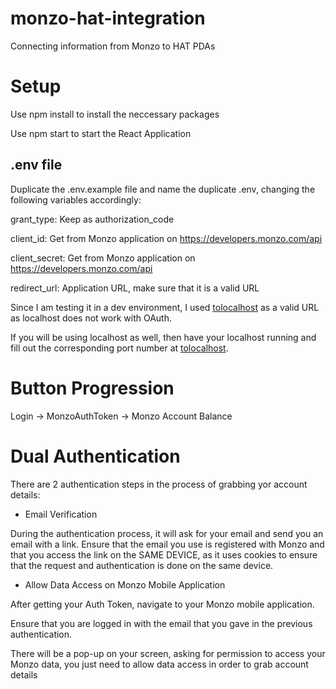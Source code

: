 # monzo-hat-integration
Connecting information from Monzo to HAT PDAs

# Setup

Use npm install to install the neccessary packages

Use npm start to start the React Application

## .env file
Duplicate the .env.example file and name the duplicate .env, changing the following variables accordingly:

grant_type: Keep as authorization_code

client_id: Get from Monzo application on https://developers.monzo.com/api

client_secret: Get from Monzo application on https://developers.monzo.com/api

redirect_url: Application URL, make sure that it is a valid URL

Since I am testing it in a dev environment, I used [tolocalhost](https://tolocalhost.com/) as a valid URL as localhost does not work with OAuth. 

If you will be using localhost as well, then have your localhost running and fill out the corresponding port number at [tolocalhost](https://tolocalhost.com/). 

# Button Progression
Login -> MonzoAuthToken -> Monzo Account Balance

# Dual Authentication
There are 2 authentication steps in the process of grabbing yor account details:
- Email Verification

During the authentication process, it will ask for your email and send you an email with a link. Ensure that the email you use is registered with Monzo and that you access the link on the SAME DEVICE, as it uses cookies to ensure that the request and authentication is done on the same device. 

- Allow Data Access on Monzo Mobile Application

After getting your Auth Token, navigate to your Monzo mobile application. 

Ensure that you are logged in with the email that you gave in the previous authentication. 

There will be a pop-up on your screen, asking for permission to access your Monzo data, you just need to allow data access in order to grab account details

